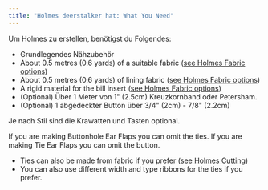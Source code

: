 ```yaml
---
title: "Holmes deerstalker hat: What You Need"
---
```


Um Holmes zu erstellen, benötigst du Folgendes:

- Grundlegendes Nähzubehör
- About 0.5 metres (0.6 yards) of a suitable fabric ([see Holmes Fabric options](/docs/patterns/holmes/fabric/))
- About 0.5 metres (0.6 yards) of lining fabric ([see Holmes Fabric options](/docs/patterns/holmes/fabric/))
- A rigid material for the bill insert ([see Holmes Fabric options](/docs/patterns/holmes/fabric/))
- (Optional) Über 1 Meter von 1" (2.5cm) Kreuzkornband oder Petersham.
- (Optional) 1 abgedeckter Button über 3/4" (2cm) - 7/8" (2.2cm)

<Note>

Je nach Stil sind die Krawatten und Tasten optional.

If you are making Buttonhole Ear Flaps you can omit the ties.
If you are making Tie Ear Flaps you can omit the button.
- Ties can also be made from fabric if you prefer ([see Holmes Cutting](/docs/patterns/holmes/cutting/))
- You can also use different width and type ribbons for the ties if you prefer.

</Note>
